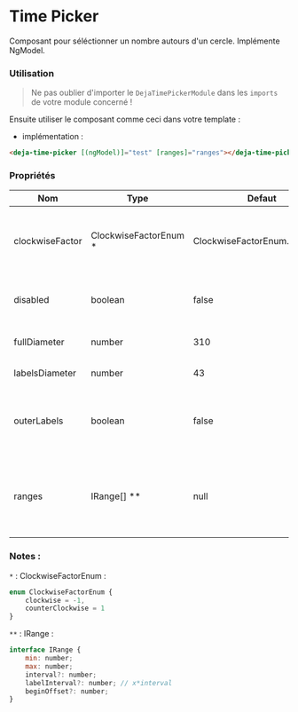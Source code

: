 # Time Picker
Composant pour séléctionner un nombre autours d'un cercle. Implémente NgModel.  

### Utilisation
> Ne pas oublier d'importer le `DejaTimePickerModule` dans les `imports` de votre module concerné !

Ensuite utiliser le composant comme ceci dans votre template :

 - implémentation :

```html
<deja-time-picker [(ngModel)]="test" [ranges]="ranges"></deja-time-picker>
```

### Propriétés

<table>
<thead>
    <tr>
        <th>Nom</th>
        <th>Type</th>
        <th>Defaut</th>
        <th>Description</th>
    </tr>
</thead>
<tbody>
<tr>
    <td>clockwiseFactor</td>
    <td>ClockwiseFactorEnum *</td>
    <td>ClockwiseFactorEnum.clockwise</td>
    <td>Sens dans lequel les valeurs tournent autours du cercle.</td>
</tr>
<tr>
    <td>disabled</td>
    <td>boolean</td>
    <td>false</td>
    <td>Pour désactiver le circular picker</td>
</tr>
<tr>
    <td>fullDiameter</td>
    <td>number</td>
    <td>310</td>
    <td>Diamètre du circular picker</td>
</tr>
<tr>
    <td>labelsDiameter</td>
    <td>number</td>
    <td>43</td>
    <td>Diamètre des labels</td>
</tr>
<tr>
    <td>outerLabels</td>
    <td>boolean</td>
    <td>false</td>
    <td>Les labels sont en dehors du cercle si cette valeur est à true</td>
</tr>
<tr>
    <td>ranges</td>
    <td>IRange[] **</td>
    <td>null</td>
    <td>Ranges a afficher sur le picker. Voir la demoApp pour plus de détails</td>
</tr>
</tbody>
</table>

### Notes : 
`*` : ClockwiseFactorEnum : 
```javascript
enum ClockwiseFactorEnum {
    clockwise = -1,
    counterClockwise = 1
}
```

`**` : IRange : 
```javascript
interface IRange {
    min: number; 
    max: number; 
    interval?: number; 
    labelInterval?: number; // x*interval
    beginOffset?: number;
}
```
